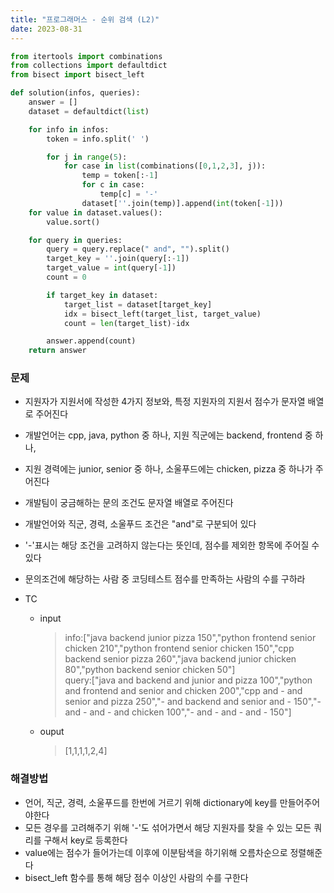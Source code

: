 ```yaml
---
title: "프로그래머스 - 순위 검색 (L2)"
date: 2023-08-31
---
```


```python
from itertools import combinations
from collections import defaultdict
from bisect import bisect_left

def solution(infos, queries):
    answer = []
    dataset = defaultdict(list)

    for info in infos:
        token = info.split(' ')

        for j in range(5):
            for case in list(combinations([0,1,2,3], j)):
                temp = token[:-1]
                for c in case:
                    temp[c] = '-'
                dataset[''.join(temp)].append(int(token[-1]))
    for value in dataset.values():
        value.sort()

    for query in queries:
        query = query.replace(" and", "").split()
        target_key = ''.join(query[:-1])
        target_value = int(query[-1])
        count = 0

        if target_key in dataset:
            target_list = dataset[target_key]
            idx = bisect_left(target_list, target_value)
            count = len(target_list)-idx

        answer.append(count)
    return answer
```

### 문제

- 지원자가 지원서에 작성한 4가지 정보와, 특정 지원자의 지원서 점수가 문자열 배열로 주어진다
- 개발언어는 cpp, java, python 중 하나, 지원 직군에는 backend, frontend 중 하나,
- 지원 경력에는 junior, senior 중 하나, 소울푸드에는 chicken, pizza 중 하나가 주어진다

- 개발팀이 궁금해하는 문의 조건도 문자열 배열로 주어진다
- 개발언어와 직군, 경력, 소울푸드 조건은 "and"로 구분되어 있다
- '-'표시는 해당 조건을 고려하지 않는다는 뜻인데, 점수를 제외한 항목에 주어질 수 있다
- 문의조건에 해당하는 사람 중 코딩테스트 점수를 만족하는 사람의 수를 구하라
- TC
  - input
    > info:["java backend junior pizza 150","python frontend senior chicken 210","python frontend senior chicken 150","cpp backend senior pizza 260","java backend junior chicken 80","python backend senior chicken 50"]  
    > query:["java and backend and junior and pizza 100","python and frontend and senior and chicken 200","cpp and - and senior and pizza 250","- and backend and senior and - 150","- and - and - and chicken 100","- and - and - and - 150"]
  - ouput
    > [1,1,1,1,2,4]

### 해결방법

- 언어, 직군, 경력, 소울푸드를 한번에 거르기 위해 dictionary에 key를 만들어주어야한다
- 모든 경우를 고려해주기 위해 '-'도 섞어가면서 해당 지원자를 찾을 수 있는 모든 쿼리를 구해서 key로 등록한다
- value에는 점수가 들어가는데 이후에 이분탐색을 하기위해 오름차순으로 정렬해준다
- bisect_left 함수를 통해 해당 점수 이상인 사람의 수를 구한다
